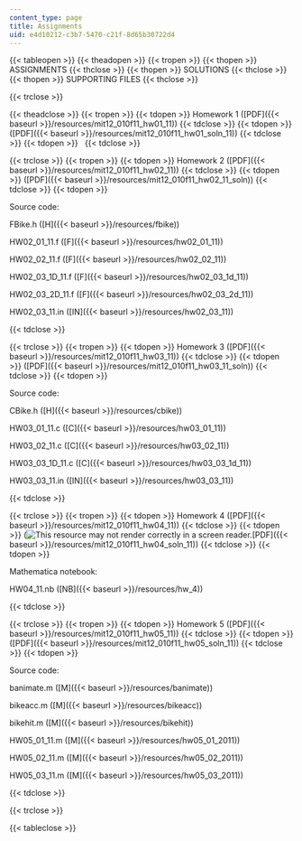 ```yaml
---
content_type: page
title: Assignments
uid: e4d10212-c3b7-5470-c21f-8d65b30722d4
---
```


{{< tableopen >}}
{{< theadopen >}}
{{< tropen >}}
{{< thopen >}}
ASSIGNMENTS
{{< thclose >}}
{{< thopen >}}
SOLUTIONS
{{< thclose >}}
{{< thopen >}}
SUPPORTING FILES
{{< thclose >}}

{{< trclose >}}

{{< theadclose >}}
{{< tropen >}}
{{< tdopen >}}
Homework 1 ([PDF]({{< baseurl >}}/resources/mit12_010f11_hw01_11))
{{< tdclose >}}
{{< tdopen >}}
([PDF]({{< baseurl >}}/resources/mit12_010f11_hw01_soln_11))
{{< tdclose >}}
{{< tdopen >}}
 
{{< tdclose >}}

{{< trclose >}}
{{< tropen >}}
{{< tdopen >}}
Homework 2 ([PDF]({{< baseurl >}}/resources/mit12_010f11_hw02_11))
{{< tdclose >}}
{{< tdopen >}}
([PDF]({{< baseurl >}}/resources/mit12_010f11_hw02_11_soln))
{{< tdclose >}}
{{< tdopen >}}


Source code:

FBike.h ([H]({{< baseurl >}}/resources/fbike))

HW02\_01\_11.f ([F]({{< baseurl >}}/resources/hw02_01_11))

HW02\_02\_11.f ([F]({{< baseurl >}}/resources/hw02_02_11))

HW02\_03\_1D\_11.f ([F]({{< baseurl >}}/resources/hw02_03_1d_11))

HW02\_03\_2D\_11.f ([F]({{< baseurl >}}/resources/hw02_03_2d_11))

HW02\_03\_11.in ([IN]({{< baseurl >}}/resources/hw02_03_11))


{{< tdclose >}}

{{< trclose >}}
{{< tropen >}}
{{< tdopen >}}
Homework 3 ([PDF]({{< baseurl >}}/resources/mit12_010f11_hw03_11))
{{< tdclose >}}
{{< tdopen >}}
([PDF]({{< baseurl >}}/resources/mit12_010f11_hw03_11_soln))
{{< tdclose >}}
{{< tdopen >}}


Source code:

CBike.h ([H]({{< baseurl >}}/resources/cbike))

HW03\_01\_11.c ([C]({{< baseurl >}}/resources/hw03_01_11))

HW03\_02\_11.c ([C]({{< baseurl >}}/resources/hw03_02_11))

HW03\_03\_1D\_11.c ([C]({{< baseurl >}}/resources/hw03_03_1d_11))

HW03\_03\_11.in ([IN]({{< baseurl >}}/resources/hw03_03_11))


{{< tdclose >}}

{{< trclose >}}
{{< tropen >}}
{{< tdopen >}}
Homework 4 ([PDF]({{< baseurl >}}/resources/mit12_010f11_hw04_11))
{{< tdclose >}}
{{< tdopen >}}
(![This resource may not render correctly in a screen reader.](/images/inacessible.gif)[PDF]({{< baseurl >}}/resources/mit12_010f11_hw04_soln_11))
{{< tdclose >}}
{{< tdopen >}}


Mathematica notebook:

HW04\_11.nb ([NB]({{< baseurl >}}/resources/hw_4))


{{< tdclose >}}

{{< trclose >}}
{{< tropen >}}
{{< tdopen >}}
Homework 5 ([PDF]({{< baseurl >}}/resources/mit12_010f11_hw05_11))
{{< tdclose >}}
{{< tdopen >}}
([PDF]({{< baseurl >}}/resources/mit12_010f11_hw05_soln_11))
{{< tdclose >}}
{{< tdopen >}}


Source code:

banimate.m ([M]({{< baseurl >}}/resources/banimate))

bikeacc.m ([M]({{< baseurl >}}/resources/bikeacc))

bikehit.m ([M]({{< baseurl >}}/resources/bikehit))

HW05\_01\_11.m ([M]({{< baseurl >}}/resources/hw05_01_2011))

HW05\_02\_11.m ([M]({{< baseurl >}}/resources/hw05_02_2011))

HW05\_03\_11.m ([M]({{< baseurl >}}/resources/hw05_03_2011))


{{< tdclose >}}

{{< trclose >}}

{{< tableclose >}}